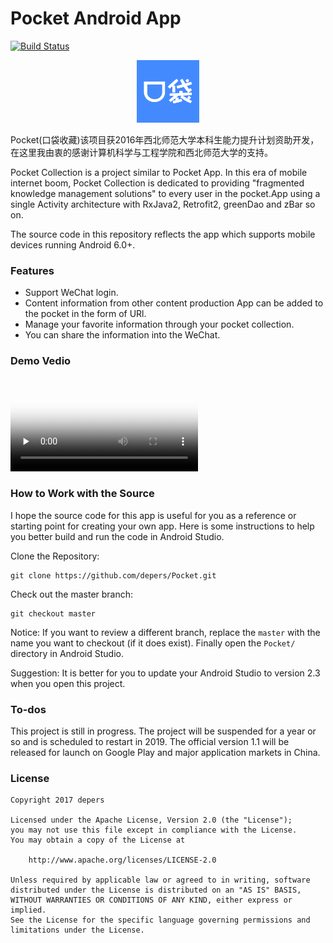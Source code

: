 # Pocket Android App
[![Build Status](https://travis-ci.org/TonnyL/Espresso.svg?branch=master)](https://travis-ci.org/TonnyL/Espresso)
<div align="center">
	<img src="./example/src/main/res/mipmap-xxxhdpi/logo.png" width="100" alt="logo">
</div>

Pocket(口袋收藏)该项目获2016年西北师范大学本科生能力提升计划资助开发，在这里我由衷的感谢计算机科学与工程学院和西北师范大学的支持。

Pocket Collection is a project similar to Pocket App. In this era of mobile internet boom, Pocket Collection is dedicated to providing "fragmented knowledge management solutions" to every user in the pocket.App using a single Activity architecture with RxJava2, Retrofit2, greenDao and zBar so on.


The source code in this repository reflects the app which supports mobile devices running Android 6.0+.

### Features

+ Support WeChat login.
+ Content information from other content production App can be added to the pocket in the form of URl.
+ Manage your favorite information through your pocket collection.
+ You can share the information into the WeChat.

### Demo Vedio

<video id="video" controls="" preload="none" poster="http://media.w3.org/2010/05/sintel/poster.png">
      <source id="mp4" src="http://oxut2e6if.bkt.clouddn.com/pocket.mp4" type="video/mp4">
</video>

### How to Work with the Source
I hope the source code for this app is useful for you as a reference or starting point for creating your own app. Here is some instructions to help you better build and run the code in Android Studio.

Clone the Repository:

```
git clone https://github.com/depers/Pocket.git
```

Check out the master branch:

```
git checkout master
```

Notice: If you want to review a different branch, replace the `master` with the name you want to checkout (if it does exist). Finally open the `Pocket/` directory in Android Studio.

Suggestion: It is better for you to update your Android Studio to version 2.3 when you open this project.

### To-dos
This project is still in progress. The project will be suspended for a year or so and is scheduled to restart in 2019. The official version 1.1 will be released for launch on Google Play and major application markets in China.


### License
```
Copyright 2017 depers

Licensed under the Apache License, Version 2.0 (the "License");
you may not use this file except in compliance with the License.
You may obtain a copy of the License at

    http://www.apache.org/licenses/LICENSE-2.0

Unless required by applicable law or agreed to in writing, software
distributed under the License is distributed on an "AS IS" BASIS,
WITHOUT WARRANTIES OR CONDITIONS OF ANY KIND, either express or implied.
See the License for the specific language governing permissions and
limitations under the License.
```
